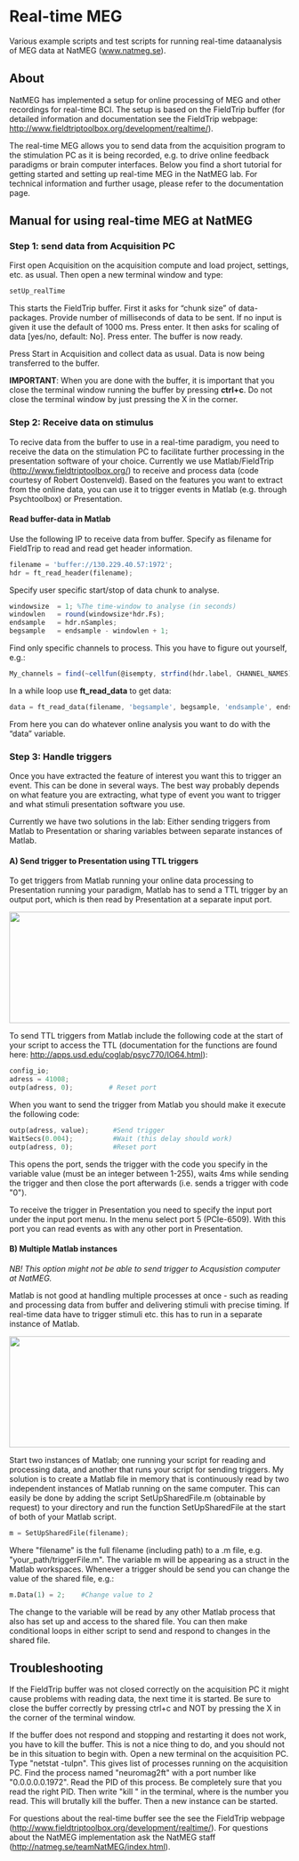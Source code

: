 # Real-time MEG

Various example scripts and test scripts for running real-time dataanalysis of MEG data at NatMEG (www.natmeg.se).

## About
NatMEG has implemented a setup for online processing of MEG and other recordings for real-time BCI. The setup is based on the FieldTrip buffer (for detailed information and documentation see the FieldTrip webpage: http://www.fieldtriptoolbox.org/development/realtime/).

The real-time MEG allows you to send data from the acquisition program to the stimulation PC as it is being recorded, e.g. to drive online feedback paradigms or brain computer interfaces. Below you find a short tutorial for getting started and setting up real-time MEG in the NatMEG lab. For technical information and further usage, please refer to the documentation page.

## Manual for using real-time MEG at NatMEG

### Step 1: send data from Acquisition PC

First open Acquisition on the acquisition compute and load project, settings, etc. as usual. Then open a new terminal window and type:

```octave
setUp_realTime
```

This starts the FieldTrip buffer. First it asks for “chunk size” of data-packages. Provide number of milliseconds of data to be sent. If no input is given it use the default of 1000 ms. Press enter. It then asks for scaling of data [yes/no, default: No]. Press enter. The buffer is now ready.

Press Start in Acquisition and collect data as usual. Data is now being transferred to the buffer.


**IMPORTANT**: When you are done with the buffer, it is important that you close the terminal window running the buffer by pressing **ctrl+c**. Do not close the terminal window by just pressing the X in the corner.


### Step 2: Receive data on stimulus

To recive data from the buffer to use in a real-time paradigm, you need to receive the data on the stimulation PC to facilitate further processing in the presentation software of your choice. Currently we use Matlab/FieldTrip (http://www.fieldtriptoolbox.org/) to receive and process data (code courtesy of Robert Oostenveld). Based on the features you want to extract from the online data, you can use it to trigger events in Matlab (e.g. through Psychtoolbox) or Presentation.


#### Read buffer-data in Matlab

Use the following IP to receive data from buffer. Specify as filename for FieldTrip to read and read get header information.

```octave
filename = 'buffer://130.229.40.57:1972';
hdr = ft_read_header(filename);
```

Specify user specific start/stop of data chunk to analyse.

```octave
windowsize  = 1; %The time-window to analyse (in seconds)
windowlen   = round(windowsize*hdr.Fs);
endsample   = hdr.nSamples;
begsample   = endsample - windowlen + 1;
```

Find only specific channels to process. This you have to figure out yourself, e.g.:

```octave
My_channels = find(~cellfun(@isempty, strfind(hdr.label, CHANNEL_NAMES)))
```

In a while loop use **ft_read_data** to get data:

```octave
data = ft_read_data(filename, 'begsample', begsample, 'endsample', endsampl, 'chanindx', My_channels, 'blocking', true, 'timeout', 5);
```

From here you can do whatever online analysis you want to do with the “data” variable.

### Step 3: Handle triggers

Once you have extracted the feature of interest you want this to trigger an event. This can be done in several ways. The best way probably depends on what feature you are extracting, what type of event you want to trigger and what stimuli presentation software you use.

Currently we have two solutions in the lab: Either sending triggers from Matlab to Presentation or sharing variables between separate instances of Matlab.


#### A) Send trigger to Presentation using TTL triggers

To get triggers from Matlab running your online data processing to Presentation running your paradigm, Matlab has to send a TTL trigger by an output port, which is then read by Presentation at a separate input port.

<p align="center">
  <img width="600" height="200" src="http://natmeg.se/____impro/1/onewebmedia/Presentation1_edited1.png?etag=W%2F%224ac1-57cda23f%22&sourceContentType=image%2Fpng&ignoreAspectRatio&resize=369%2B156&extract=0%2B0%2B368%2B156">
</p>

To send TTL triggers from Matlab include the following code at the start of your script to access the TTL (documentation for the functions are found here: http://apps.usd.edu/coglab/psyc770/IO64.html):

```octave
config_io;
adress = 41008;
outp(adress, 0);         # Reset port
```

When you want to send the trigger from Matlab you should make it execute the following code:

```octave
outp(adress, value);      #Send trigger
WaitSecs(0.004);          #Wait (this delay should work)
outp(adress, 0);          #Reset port
```

This opens the port, sends the trigger with the code you specify in the variable value (must be an integer between 1-255), waits 4ms while sending the trigger and then close the port afterwards (i.e. sends a trigger with code "0").

To receive the trigger in Presentation you need to specify the input port under the input port menu. In the menu select port 5 (PCIe-6509). With this port you can read events as with any other port in Presentation.


#### B) Multiple Matlab instances

_NB! This option might not be able to send trigger to Acqusistion computer at NatMEG._

Matlab is not good at handling multiple processes at once - such as reading and processing data from buffer and delivering stimuli with precise timing. If real-time data have to trigger stimuli etc. this has to run in a separate instance of Matlab.

<p align="center">
  <img width="600" height="200" src="http://natmeg.se/____impro/1/onewebmedia/matlab_triggers_edited1.png?etag=W%2F%226a2a-57cda270%22&sourceContentType=image%2Fpng&ignoreAspectRatio&resize=370%2B139&extract=1%2B0%2B369%2B139">
</p>

Start two instances of Matlab; one running your script for reading and processing data, and another that runs your script for sending triggers. My solution is to create a Matlab file in memory that is continuously read by two independent instances of Matlab running on the same computer. This can easily be done by adding the script SetUpSharedFile.m (obtainable by request) to your directory and run the function SetUpSharedFile at the start of both of your Matlab script.

```octave
m = SetUpSharedFile(filename);
```

Where "filename" is the full filename (including path) to a .m file, e.g. "your_path/triggerFile.m". The variable m will be appearing as a struct in the Matlab workspaces. Whenever a trigger should be send you can change the value of the shared file, e.g.:

```octave
m.Data(1) = 2;    #Change value to 2
```

The change to the variable will be read by any other Matlab process that also has set up and access to the shared file. You can then make conditional loops in either script to send and respond to changes in the shared file.

## Troubleshooting

If the FieldTrip buffer was not closed correctly on the acquisition PC it might cause problems with reading data, the next time it is started. Be sure to close the buffer correctly by pressing ctrl+c and NOT by pressing the X in the corner of the terminal window.

If the buffer does not respond and stopping and restarting it does not work, you have to kill the buffer. This is not a nice thing to do, and you should not be in this situation to begin with. Open a new terminal on the acquisition PC. Type "netstat -tulpn". This gives list of processes running on the acquisition PC. Find the process named "neuromag2ft" with a port number like "0.0.0.0.0.1972". Read the PID of this process. Be completely sure that you read the right PID. Then write "kill <PID>" in the terminal, where <PID> is the number you read. This will brutally kill the buffer. Then a new instance can be started.


For questions about the real-time buffer see the see the FieldTrip webpage (http://www.fieldtriptoolbox.org/development/realtime/). For questions about the NatMEG implementation ask the NatMEG staff (http://natmeg.se/teamNatMEG/index.html).
